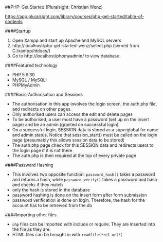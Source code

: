 ##PHP: Get Started (Pluralsight: Christian Wenz)

https://app.pluralsight.com/library/courses/php-get-started/table-of-contents 

####Startup 
1. Open Xampp and start up Apache and MySQL servers
2. http://localhost/php-get-started-wenz/select.php (served from C:/xampp/htdocs/)  
3. Go to http://localhost/phpmyadmin/ to view database  

####Featured technology 
- PHP 5.6.30
- MySQL / MySQLi 
- PHPMyAdmin  

####Basic Authorisation and Sessions
- The authorisation in this app involves the login screen, the auth.php file, and redirects on other pages. 
- Only authorised users can access the edit and delete pages 
- To be authorised, a user must have a password (set up on the insert page) and be an admin (granted on successful login)  
- On a successful login, SESSION data is stored as a superglobal for name and admin status. Notice that session_start() must be called on the login page (presumably this allows session data to be stored)    
- The auth.php page check for this SESSION data and redirects users to the login page if it is not there  
- The auth.php is then required at the top of every private page 

####Password Hashing 
- This involves two opposite function: `password_hash()` takes a password and returns a hash, while `password_verify()` takes a password and hash and checks if they match
- only the hash is stored in the database  
- password hashing is done on the insert form after form submission 
- password verification is done on login. Therefore, the hash for the account has to be retreived from the db  

####Importing other files
- `php` files can be imported with include or require. They are inserted into the file as they are.  
- HTML files can be brought in with `readfile(*rel url*)`  
